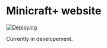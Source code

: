 # Minicraft+ website
[![Deploying](https://github.com/MinicraftPlus/MinicraftPlus.github.io/actions/workflows/deploy.yml/badge.svg)](https://github.com/MinicraftPlus/MinicraftPlus.github.io/actions/workflows/deploy.yml)

Currently in developement.
